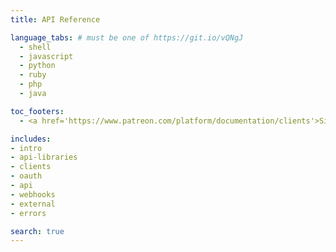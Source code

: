 ```yaml
---
title: API Reference

language_tabs: # must be one of https://git.io/vQNgJ
  - shell
  - javascript
  - python
  - ruby
  - php
  - java

toc_footers:
  - <a href='https://www.patreon.com/platform/documentation/clients'>Sign Up for an API Key</a>

includes:
- intro
- api-libraries
- clients
- oauth
- api
- webhooks
- external
- errors

search: true
---
```

